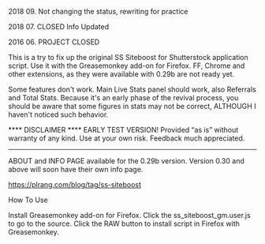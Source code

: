 2018 09. Not changing the status, rewriting for practice

2018 07. CLOSED Info Updated

2016 06. PROJECT CLOSED

This is a try to fix up the original SS Siteboost for Shutterstock application script.
Use it with the Greasemonkey add-on for Firefox.
FF, Chrome and other extensions, as they were available with 0.29b are not ready yet.

Some features don't work. Main Live Stats panel should work, also Referrals and Total Stats. 
Because it's an early phase of the revival process, you should be aware that some figures in stats may not be correct, 
ALTHOUGH I haven't noticed such behavior.

**** DISCLAIMER ****
EARLY TEST VERSION!
Provided “as is” without warranty of any kind. 
Use at your own risk.
Feedback much appreciated.
********************

ABOUT and INFO PAGE available for the 0.29b version.
Version 0.30 and above will soon have their own info page. 

https://plrang.com/blog/tag/ss-siteboost

How To Use

Install Greasemonkey add-on for Firefox.
Click the ss_siteboost_gm.user.js to go to the source.
Click the RAW button to install script in Firefox with Greasemonkey.

